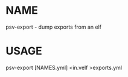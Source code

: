 # NAME
  psv-export - dump exports from an elf

# USAGE
  psv-export [NAMES.yml] <in.velf >exports.yml

